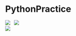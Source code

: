 # PythonPractice
![](https://img.shields.io/badge/Language-Python-yellow.svg)&nbsp;&nbsp;&nbsp;![](https://img.shields.io/badge/Author-Am0xil-blue.svg)   
![](https://ftp.bmp.ovh/imgs/2020/08/46341119c90d5ae8.png)
